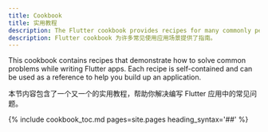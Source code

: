 ```yaml
---
title: Cookbook
title: 实用教程
description: The Flutter cookbook provides recipes for many commonly performed tasks.
description: Flutter cookbook 为许多常见使用应用场景提供了指南。
---
```


This cookbook contains recipes that demonstrate how to solve
common problems while writing Flutter apps.
Each recipe is self-contained and can be used as a
reference to help you build up an application.

本节内容包含了一个又一个的实用教程，帮助你解决编写 Flutter 应用中的常见问题。

{% include cookbook_toc.md pages=site.pages heading_syntax='##' %}

